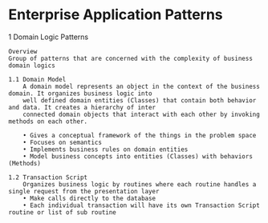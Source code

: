 Enterprise Application Patterns
=============================

1 Domain Logic Patterns
    
    Overview
    Group of patterns that are concerned with the complexity of business domain logics

    1.1 Domain Model
        A domain model represents an object in the context of the business domain. It organizes business logic into
        well defined domain entities (Classes) that contain both behavior and data. It creates a hierarchy of inter 
        connected domain objects that interact with each other by invoking methods on each other.
 
        • Gives a conceptual framework of the things in the problem space
        • Focuses on semantics
        • Implements business rules on domain entities
        • Model business concepts into entities (Classes) with behaviors (Methods)
        
    1.2 Transaction Script
        Organizes business logic by routines where each routine handles a single request from the presentation layer
        • Make calls directly to the database
        • Each individual transaction will have its own Transaction Script routine or list of sub routine
